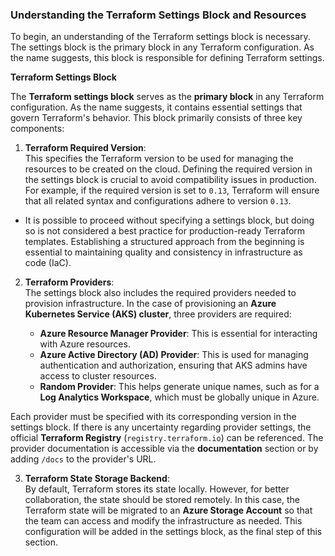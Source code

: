 ### **Understanding the Terraform Settings Block and Resources**  

To begin, an understanding of the Terraform settings block is necessary. The settings block is the primary block in any Terraform configuration. As the name suggests, this block is responsible for defining Terraform settings.

**Terraform Settings Block**  

The **Terraform settings block** serves as the **primary block** in any Terraform configuration. As the name suggests, it contains essential settings that govern Terraform's behavior. This block primarily consists of three key components:  

1. **Terraform Required Version**:  
This specifies the Terraform version to be used for managing the resources to be created on the cloud. Defining the required version in the settings block is crucial to avoid compatibility issues in production. For example, if the required version is set to `0.13`, Terraform will ensure that all related syntax and configurations adhere to version `0.13`.  
- It is possible to proceed without specifying a settings block, but doing so is not considered a best practice for production-ready Terraform templates. Establishing a structured approach from the beginning is essential to maintaining quality and consistency in infrastructure as code (IaC).  

2. **Terraform Providers**:  
The settings block also includes the required providers needed to provision infrastructure. In the case of provisioning an **Azure Kubernetes Service (AKS) cluster**, three providers are required:  

   - **Azure Resource Manager Provider**: This is essential for interacting with Azure resources.  
   - **Azure Active Directory (AD) Provider**: This is used for managing authentication and authorization, ensuring that AKS admins have access to cluster resources.  
   - **Random Provider**: This helps generate unique names, such as for a **Log Analytics Workspace**, which must be globally unique in Azure.  

Each provider must be specified with its corresponding version in the settings block. If there is any uncertainty regarding provider settings, the official **Terraform Registry** (`registry.terraform.io`) can be referenced. The provider documentation is accessible via the **documentation** section or by adding `/docs` to the provider's URL.  

3. **Terraform State Storage Backend**:  
   By default, Terraform stores its state locally. However, for better collaboration, the state should be stored remotely. In this case, the Terraform state will be migrated to an **Azure Storage Account** so that the team can access and modify the infrastructure as needed. This configuration will be added in the settings block, as the final step of this section.  

